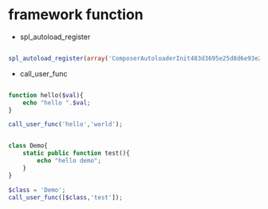 # framework function

* spl_autoload_register  

```php

spl_autoload_register(array('ComposerAutoloaderInit483d3695e25d8d6e93e2e4bc8a9bff1f', 'loadClassLoader'), true, true);

```

* call_user_func

```php

function hello($val){
    echo "hello ".$val;
}

call_user_func('hello','world');


class Demo{
    static public function test(){
        echo "hello demo";
    }
}

$class = 'Demo';
call_user_func([$class,'test']);

```
